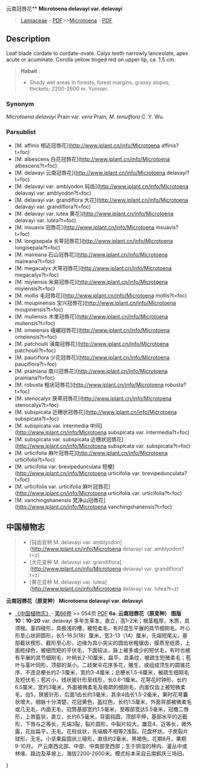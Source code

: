云南冠唇花** **Microtoena delavayi var. delavayi**

> [Lamiaceae](http://www.iplant.cn/info/Lamiaceae?t=foc) - [PDF](http://www.iplant.cn/foc/pdf/Lamiaceae.pdf)>>[Microtoena](http://www.iplant.cn/info/Microtoena?t=foc) - [PDF](http://www.iplant.cn/foc/pdf/Microtoena.pdf)
## Description

Leaf blade cordate to cordate-ovate. Calyx teeth narrowly lanceolate, apex acute or acuminate. Corolla yellow tinged red on upper lip, ca. 1.5 cm.

> **Habait** : 
>* Shady wet areas in forests, forest margins, grassy slopes, thickets; 2200-2600 m. Yunnan.

### Synonym
*Microtoena delavayi* Prain var. *vera* Prain; *M*. *tenuiflora* C. Y. Wu.

### Parsublist

* [M.  affinis  相近冠唇花](http://www.iplant.cn/info/Microtoena affinis?t=foc)
* [M.  albescens  白花冠唇花](http://www.iplant.cn/info/Microtoena albescens?t=foc)
* [M.  delavayi  云南冠唇花](http://www.iplant.cn/info/Microtoena delavayi?t=foc)
* [M.  delavayi var. amblyodon  钝齿](http://www.iplant.cn/info/Microtoena delavayi var. amblyodon?t=foc)
* [M.  delavayi var. grandiflora  大花](http://www.iplant.cn/info/Microtoena delavayi var. grandiflora?t=foc)
* [M.  delavayi var. lutea  黄花](http://www.iplant.cn/info/Microtoena delavayi var. lutea?t=foc)
* [M.  insuavis  冠唇花](http://www.iplant.cn/info/Microtoena insuavis?t=foc)
* [M.  longisepala  长萼冠唇花](http://www.iplant.cn/info/Microtoena longisepala?t=foc)
* [M.  maireana  石山冠唇花](http://www.iplant.cn/info/Microtoena maireana?t=foc)
* [M.  megacalyx  大萼冠唇花](http://www.iplant.cn/info/Microtoena megacalyx?t=foc)
* [M.  miyiensis  米易冠唇花](http://www.iplant.cn/info/Microtoena miyiensis?t=foc)
* [M.  mollis  毛冠唇花](http://www.iplant.cn/info/Microtoena mollis?t=foc)
* [M.  moupinensis  宝兴冠唇花](http://www.iplant.cn/info/Microtoena moupinensis?t=foc)
* [M.  muliensis  木里冠唇花](http://www.iplant.cn/info/Microtoena muliensis?t=foc)
* [M.  omeiensis  峨嵋冠唇花](http://www.iplant.cn/info/Microtoena omeiensis?t=foc)
* [M.  patchoulii  滇南冠唇花](http://www.iplant.cn/info/Microtoena patchoulii?t=foc)
* [M.  pauciflora  少花冠唇花](http://www.iplant.cn/info/Microtoena pauciflora?t=foc)
* [M.  prainiana  南川冠唇花](http://www.iplant.cn/info/Microtoena prainiana?t=foc)
* [M.  robusta  粗状冠唇花](http://www.iplant.cn/info/Microtoena robusta?t=foc)
* [M.  stenocalyx  狭萼冠唇花](http://www.iplant.cn/info/Microtoena stenocalyx?t=foc)
* [M.  subspicata  近穗状冠唇花](http://www.iplant.cn/info/Microtoena subspicata?t=foc)
* [M.  subspicata var. intermedia  中间](http://www.iplant.cn/info/Microtoena subspicata var. intermedia?t=foc)
* [M.  subspicata var. subspicata  近穗状冠唇花](http://www.iplant.cn/info/Microtoena subspicata var. subspicata?t=foc)
* [M.  urticifolia  麻叶冠唇花](http://www.iplant.cn/info/Microtoena urticifolia?t=foc)
* [M.  urticifolia var. brevipedunculata  短梗](http://www.iplant.cn/info/Microtoena urticifolia var. brevipedunculata?t=foc)
* [M.  urticifolia var. urticifolia  麻叶冠唇花](http://www.iplant.cn/info/Microtoena urticifolia var. urticifolia?t=foc)
* [M.  vanchingshanensis  梵净山冠唇花](http://www.iplant.cn/info/Microtoena vanchingshanensis?t=foc)

## 中国植物志

> * [钝齿变种  M.  delavayi var. amblyodon](http://www.iplant.cn/info/Microtoena delavayi var. amblyodon?t=z)
> * [大花变种  M.  delavayi var. grandiflora](http://www.iplant.cn/info/Microtoena delavayi var. grandiflora?t=z)
> * [黄花变种  M.  delavayi var. lutea](http://www.iplant.cn/info/Microtoena delavayi var. lutea?t=z)

**云南冠唇花（原变种） Microtoena delavayi var. delavayi**

* [《中国植物志》](http://www.iplant.cn/frps)- [第66卷](http://www.iplant.cn/frps/vol/66) >> 054页 [PDF](http://www.iplant.cn/frps/pdf/66/054a.pdf)
**6a. 云南冠唇花（原变种）  图版10：10-20**
var. delavayi
多年生草本，直立，高1-2米；根茎粗厚，木质，具须根。茎四稜形，具极浅的槽，被短柔毛，有时混生平展的具节细刚毛。叶心形至心状卵圆形，长5-16.5(18）厘米，宽3-13（14）厘米，先端短尾尖，基部截状楔形、截形至心形，边缘为具小突尖的圆齿状粗锯齿，膜质至纸质，上面榄绿色，被细而短的平伏毛，下面较淡，脉上被多或少的短伏毛，有时也被有平展的具节细刚毛，叶柄长2-10厘米，扁平，具条纹，被疏生短微柔毛；苞叶与茎叶同形，顶部的渐小。二歧聚伞花序多花，腋生，或组成顶生的圆锥花序，不连总梗长约2-3厘米，宽约3-4厘米；总梗长1.5-6厘米，被疏生细刚毛及短伏毛；苞片小，线状披针形至线形，长0.6-1厘米。花萼花时钟形，长约6.5厘米，宽约3毫米，外面被微柔毛及极疏的细刚毛，内面仅齿上被短微柔毛，齿5，狭披针形，后面1齿长约3毫米，其余4齿长1.5-2毫米，果时花萼囊状增大，细脉十分清楚。花冠黄色，盔红色，长约1.5厘米，外面背部被微柔毛或几无毛，内面无毛，冠筒基部宽约1.5毫米，至喉部宽达5.5毫米，冠檐二唇形，上唇盔状，直立，长约6.5毫米，背面钝圆，顶部平伸，基部水平的近截形，下唇与之等长，先端3裂，裂片圆形，中裂片较大。雄蕊4，近等长，微外露，花丝扁平，无毛。花柱丝状，先端极不相等2浅裂。花盘杯状。子房裂片球形，无毛。小坚果扁圆状三稜形，直径约2毫米，黑褐色。花期8月，果期9-10月。
产云南西北部、中部、中南部至西部；生于阴湿的林内、灌丛中或林缘、路边及草坡上，海拔2200-2600米。模式标本采自云南鹤庆三场旧。

}